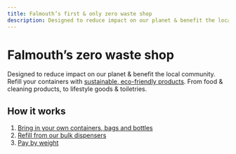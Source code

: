 ```yaml
---
title: Falmouth’s first & only zero waste shop
description: Designed to reduce impact on our planet & benefit the local community.
---
```

# Falmouth’s zero waste shop

Designed to reduce impact on our planet & benefit the local community. Refill your containers with [sustainable, eco-friendly products](/howto/fill-containers.md). From food & cleaning products, to lifestyle goods & toiletries.

## How it works

1. [Bring in your own containers, bags and bottles](/howto/containers.md)
2. [Refill from our bulk dispensers](/howto/fill-containers.md)
3. [Pay by weight](/howto/pay.md)
